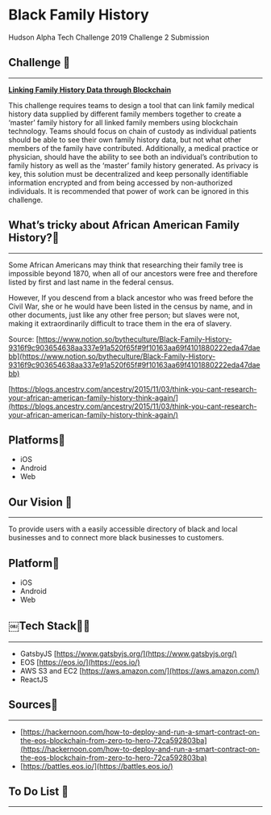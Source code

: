 # Black Family History

Hudson Alpha Tech Challenge 2019 Challenge 2 Submission

## Challenge 👀

---

**[Linking Family History Data through Blockchain](https://hudsonalpha.org/techchallenge/challenge-three.html)**

This challenge requires teams to design a tool that can link family medical history data supplied by different family members together to create a ‘master’ family history for all linked family members using blockchain technology. Teams should focus on chain of custody as individual patients should be able to see their own family history data, but not what other members of the family have contributed. Additionally, a medical practice or physician, should have the ability to see both an individual’s contribution to family history as well as the ‘master’ family history generated. As privacy is key, this solution must be decentralized and keep personally identifiable information encrypted and from being accessed by non-authorized individuals. It is recommended that power of work can be ignored in this challenge.

## What’s tricky about African American Family History?🤔

---

Some African Americans may think that researching their family tree is impossible beyond 1870, when all of our ancestors were free and therefore listed by first and last name in the federal census. 

However, If you descend from a black ancestor who was freed before the Civil War, she or he would have been listed in the census by name, and in other documents, just like any other free person; but slaves were not, making it extraordinarily difficult to trace them in the era of slavery.

Source: [https://www.notion.so/bytheculture/Black-Family-History-9316f9c903654638aa337e91a520f65f#9f10163aa69f4101880222eda47daebb](https://www.notion.so/bytheculture/Black-Family-History-9316f9c903654638aa337e91a520f65f#9f10163aa69f4101880222eda47daebb)

[https://blogs.ancestry.com/ancestry/2015/11/03/think-you-cant-research-your-african-american-family-history-think-again/](https://blogs.ancestry.com/ancestry/2015/11/03/think-you-cant-research-your-african-american-family-history-think-again/)

## Platforms📱

- iOS
- Android
- Web

## Our Vision 👀

---

To provide users with a easily accessible directory of black and local businesses and to connect more black businesses to customers. 

## Platform📱

- iOS
- Android
- Web

## ￼Tech Stack👩‍💻

---

- GatsbyJS [https://www.gatsbyjs.org/](https://www.gatsbyjs.org/)
- EOS [https://eos.io/](https://eos.io/)
- AWS S3 and EC2 [https://aws.amazon.com/](https://aws.amazon.com/)
- ReactJS

## Sources📃

---

- [https://hackernoon.com/how-to-deploy-and-run-a-smart-contract-on-the-eos-blockchain-from-zero-to-hero-72ca592803ba](https://hackernoon.com/how-to-deploy-and-run-a-smart-contract-on-the-eos-blockchain-from-zero-to-hero-72ca592803ba)
- [https://battles.eos.io/](https://battles.eos.io/)

## To Do List 📝

---
